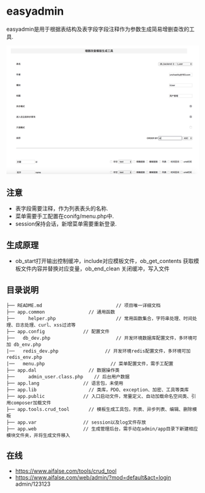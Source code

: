 # easyadmin
easyadmin是用于根据表结构及表字段字段注释作为参数生成简易增删查改的工具.

![image](https://github.com/hellozzj/easyAdmin/blob/dev/WechatIMG211.png)


## 注意
* 表字段需要注释，作为列表表头的名称.
* 菜单需要手工配置在conifg/menu.php中.
* session保持会话，新增菜单需要重新登录.

## 生成原理
* ob_start打开输出控制缓冲，include对应模板文件，ob_get_contents 获取模板文件内容并替换对应变量，ob_end_clean 关闭缓冲，写入文件

## 目录说明

	├── README.md						    // 项目唯一详细文档
	├── app.common		          // 通用函数
	├── 	helper.php						// 常用函数集合，字符串处理、时间处理、日志处理、curl、xss过滤等
	├── app.config              // 配置文件             
    ├──   db_dev.php						// 开发环境数据库配置文件，多环境可加 db_env.php
    |──   redis_dev.php					// 开发环境redis配置文件，多环境可加 redis_env.php
    |──   menu.php						  // 菜单配置文件，需手工配置
	├── app.dal		              // 数据操作类
	├── 	admin_user.class.php	// 后台用户数据
	├── app.lang                // 语言包，未使用
    ├── app.lib		              // 类库，PDO、exception、加密、工具等类库
	├── app.public              // 入口启动文件，常量定义、自动加载命名空间类、引用composer加载文件
    ├── app.tools.crud_tool		  // 模板生成工具包，列表、异步列表、编辑、删除模板
	├── app.var               	// session以及log文件存放
	├── app.web                 // 生成管理后台，需手动在admin/app目录下新建相应模块文件夹，并将生成文件移入


## 在线
* https://www.aifalse.com/tools/crud_tool
* https://www.aifalse.com/web/admin/?mod=default&act=login   admin/123123



